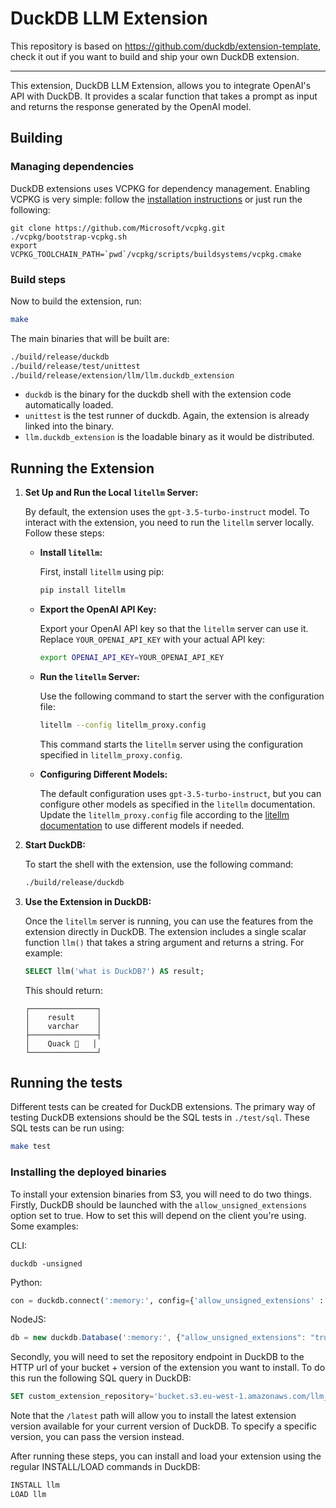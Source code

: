 # DuckDB LLM Extension

This repository is based on https://github.com/duckdb/extension-template, check it out if you want to build and ship your own DuckDB extension.

---

This extension, DuckDB LLM Extension, allows you to integrate OpenAI's API with DuckDB. It provides a scalar function that takes a prompt as input and returns the response generated by the OpenAI model.

## Building
### Managing dependencies
DuckDB extensions uses VCPKG for dependency management. Enabling VCPKG is very simple: follow the [installation instructions](https://vcpkg.io/en/getting-started) or just run the following:
```shell
git clone https://github.com/Microsoft/vcpkg.git
./vcpkg/bootstrap-vcpkg.sh
export VCPKG_TOOLCHAIN_PATH=`pwd`/vcpkg/scripts/buildsystems/vcpkg.cmake
```

### Build steps
Now to build the extension, run:
```sh
make
```
The main binaries that will be built are:
```sh
./build/release/duckdb
./build/release/test/unittest
./build/release/extension/llm/llm.duckdb_extension
```
- `duckdb` is the binary for the duckdb shell with the extension code automatically loaded.
- `unittest` is the test runner of duckdb. Again, the extension is already linked into the binary.
- `llm.duckdb_extension` is the loadable binary as it would be distributed.

## Running the Extension

1. **Set Up and Run the Local `litellm` Server:**

   By default, the extension uses the `gpt-3.5-turbo-instruct` model. To interact with the extension, you need to run the `litellm` server locally. Follow these steps:

   - **Install `litellm`:**

     First, install `litellm` using pip:

     ```bash
     pip install litellm
     ```

   - **Export the OpenAI API Key:**

     Export your OpenAI API key so that the `litellm` server can use it. Replace `YOUR_OPENAI_API_KEY` with your actual API key:

     ```bash
     export OPENAI_API_KEY=YOUR_OPENAI_API_KEY
     ```

   - **Run the `litellm` Server:**

     Use the following command to start the server with the configuration file:

     ```bash
     litellm --config litellm_proxy.config
     ```

     This command starts the `litellm` server using the configuration specified in `litellm_proxy.config`.

   - **Configuring Different Models:**

     The default configuration uses `gpt-3.5-turbo-instruct`, but you can configure other models as specified in the `litellm` documentation. Update the `litellm_proxy.config` file according to the [litellm documentation](https://docs.litellm.ai/docs/simple_proxy) to use different models if needed.

2. **Start DuckDB:**

   To start the shell with the extension, use the following command:

   ```bash
   ./build/release/duckdb
   ```

3. **Use the Extension in DuckDB:**

   Once the `litellm` server is running, you can use the features from the extension directly in DuckDB. The extension includes a single scalar function `llm()` that takes a string argument and returns a string. For example:

   ```sql
   SELECT llm('what is DuckDB?') AS result;
   ```

   This should return:

   ```
   ┌───────────────┐
   │    result     │
   │    varchar    │
   ├───────────────┤
   │    Quack 🐥   │
   └───────────────┘
   ```

## Running the tests
Different tests can be created for DuckDB extensions. The primary way of testing DuckDB extensions should be the SQL tests in `./test/sql`. These SQL tests can be run using:
```sh
make test
```

### Installing the deployed binaries
To install your extension binaries from S3, you will need to do two things. Firstly, DuckDB should be launched with the
`allow_unsigned_extensions` option set to true. How to set this will depend on the client you're using. Some examples:

CLI:
```shell
duckdb -unsigned
```

Python:
```python
con = duckdb.connect(':memory:', config={'allow_unsigned_extensions' : 'true'})
```

NodeJS:
```js
db = new duckdb.Database(':memory:', {"allow_unsigned_extensions": "true"});
```

Secondly, you will need to set the repository endpoint in DuckDB to the HTTP url of your bucket + version of the extension
you want to install. To do this run the following SQL query in DuckDB:
```sql
SET custom_extension_repository='bucket.s3.eu-west-1.amazonaws.com/llm_extension/latest';
```
Note that the `/latest` path will allow you to install the latest extension version available for your current version of
DuckDB. To specify a specific version, you can pass the version instead.

After running these steps, you can install and load your extension using the regular INSTALL/LOAD commands in DuckDB:
```sql
INSTALL llm
LOAD llm
```
